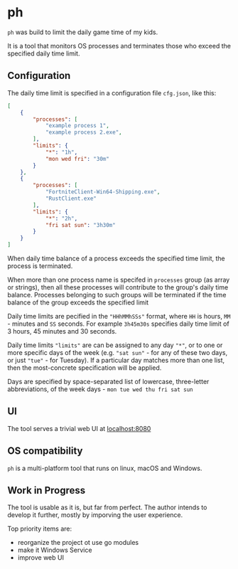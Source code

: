# ph

`ph` was build to limit the daily game time of my kids.

It is a tool that monitors OS processes and terminates those who exceed the specified daily time limit.

## Configuration

The daily time limit is specified in a configuration file `cfg.json`, like this:

```json
[
    {
        "processes": [
            "example process 1",
            "example process 2.exe",
        ],
        "limits": {
            "*": "1h",
            "mon wed fri": "30m"
        }
    },
    {
        "processes": [
            "FortniteClient-Win64-Shipping.exe",
            "RustClient.exe"
        ],
        "limits": {
            "*": "2h",
            "fri sat sun": "3h30m"
        }
    }
]
```
When daily time balance of a process exceeds the specified time limit, the process is terminated.

When more than one process name is specifed in `processes` group (as array or strings), then all these processes will contribute to the group's daily time balance. Processes belonging to such groups will be terminated if the time balance of the group exceeds the specified limit

Daily time limits are pecified in the `"HHhMMhSSs"` format, where `HH` is hours, `MM` - minutes and `SS` seconds. For example `3h45m30s` specifies daily time limit of 3 hours, 45 minutes and 30 seconds.

Daily time limits `"limits"` are can be assigned to any day `"*"`, or to one or more specific days of the week (e.g. `"sat sun"` - for any of these two days, or just `"tue"` - for Tuesday). If a particular day matches more than one list, then the most-concrete specification will be applied.

Days are specified by space-separated list of lowercase, three-letter abbreviations, of the week days - `mon tue wed thu fri sat sun`

## UI
The tool serves a trivial web UI at [localhost:8080](localhost:8080)

## OS compatibility
`ph` is a multi-platform tool that runs on linux, macOS and Windows.

## Work in Progress
The tool is usable as it is, but far from perfect. The author intends to develop it further, mostly by imporving the user experience.

Top priority items are:
- reorganize the project ot use go modules
- make it Windows Service
- improve web UI